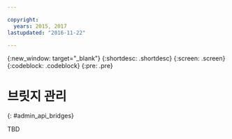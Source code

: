 ```yaml
---

copyright:
  years: 2015, 2017
lastupdated: "2016-11-22"

---
```


{:new_window: target="_blank"}
{:shortdesc: .shortdesc}
{:screen: .screen}
{:codeblock: .codeblock}
{:pre: .pre}

# 브릿지 관리
{: #admin_api_bridges}

TBD

<!-- begin STAGING ONLY -->

<!-- end STAGING ONLY -->

<!-- non-china -->



